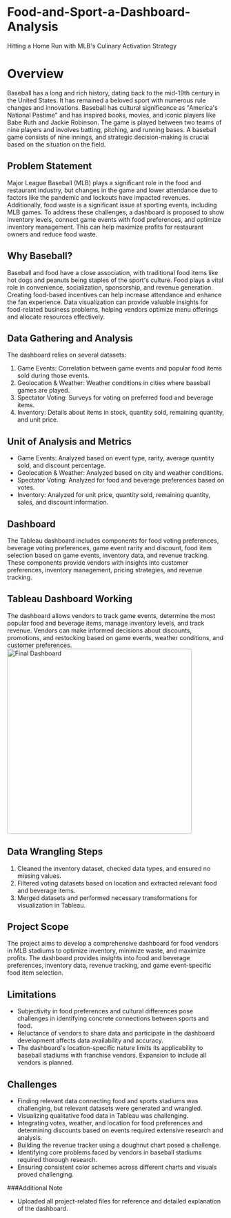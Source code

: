 # Food-and-Sport-a-Dashboard-Analysis
Hitting a Home Run with MLB's Culinary Activation Strategy

# Overview
Baseball has a long and rich history, dating back to the mid-19th century in the United States. It has remained a beloved sport with numerous rule changes and innovations. Baseball has cultural significance as "America's National Pastime" and has inspired books, movies, and iconic players like Babe Ruth and Jackie Robinson. The game is played between two teams of nine players and involves batting, pitching, and running bases. A baseball game consists of nine innings, and strategic decision-making is crucial based on the situation on the field.

## Problem Statement
Major League Baseball (MLB) plays a significant role in the food and restaurant industry, but changes in the game and lower attendance due to factors like the pandemic and lockouts have impacted revenues. Additionally, food waste is a significant issue at sporting events, including MLB games. To address these challenges, a dashboard is proposed to show inventory levels, connect game events with food preferences, and optimize inventory management. This can help maximize profits for restaurant owners and reduce food waste.

## Why Baseball?
Baseball and food have a close association, with traditional food items like hot dogs and peanuts being staples of the sport's culture. Food plays a vital role in convenience, socialization, sponsorship, and revenue generation. Creating food-based incentives can help increase attendance and enhance the fan experience. Data visualization can provide valuable insights for food-related business problems, helping vendors optimize menu offerings and allocate resources effectively.

## Data Gathering and Analysis
The dashboard relies on several datasets:
1. Game Events: Correlation between game events and popular food items sold during those events.
2. Geolocation & Weather: Weather conditions in cities where baseball games are played.
3. Spectator Voting: Surveys for voting on preferred food and beverage items.
4. Inventory: Details about items in stock, quantity sold, remaining quantity, and unit price.

## Unit of Analysis and Metrics
- Game Events: Analyzed based on event type, rarity, average quantity sold, and discount percentage.
- Geolocation & Weather: Analyzed based on city and weather conditions.
- Spectator Voting: Analyzed for food and beverage preferences based on votes.
- Inventory: Analyzed for unit price, quantity sold, remaining quantity, sales, and discount information.

## Dashboard
The Tableau dashboard includes components for food voting preferences, beverage voting preferences, game event rarity and discount, food item selection based on game events, inventory data, and revenue tracking. These components provide vendors with insights into customer preferences, inventory management, pricing strategies, and revenue tracking.

## Tableau Dashboard Working
The dashboard allows vendors to track game events, determine the most popular food and beverage items, manage inventory levels, and track revenue. Vendors can make informed decisions about discounts, promotions, and restocking based on game events, weather conditions, and customer preferences.
<img width="428" alt="Final Dashboard" src="https://github.com/Vasatika/Food-and-Sport-a-Dashboard-Analysis/assets/79835755/26d5251e-5bb6-44cb-8379-ecf1bbd75fa0">

## Data Wrangling Steps
1. Cleaned the inventory dataset, checked data types, and ensured no missing values.
2. Filtered voting datasets based on location and extracted relevant food and beverage items.
3. Merged datasets and performed necessary transformations for visualization in Tableau.

## Project Scope
The project aims to develop a comprehensive dashboard for food vendors in MLB stadiums to optimize inventory, minimize waste, and maximize profits. The dashboard provides insights into food and beverage preferences, inventory data, revenue tracking, and game event-specific food item selection.

## Limitations
- Subjectivity in food preferences and cultural differences pose challenges in identifying concrete connections between sports and food.
- Reluctance of vendors to share data and participate in the dashboard development affects data availability and accuracy.
- The dashboard's location-specific nature limits its applicability to baseball stadiums with franchise vendors. Expansion to include all vendors is planned.

## Challenges
- Finding relevant data connecting food and sports stadiums was challenging, but relevant datasets were generated and wrangled.
- Visualizing qualitative food data in Tableau was challenging.
- Integrating votes, weather, and location for food preferences and determining discounts based on events required extensive research and analysis.
- Building the revenue tracker using a doughnut chart posed a challenge.
- Identifying core problems faced by vendors in baseball stadiums required thorough research.
- Ensuring consistent color schemes across different charts and visuals proved challenging.

###Additional Note
- Uploaded all project-related files for reference and detailed explanation of the dashboard. 
